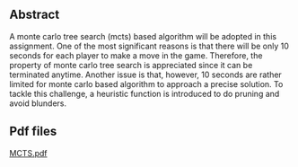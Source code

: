 ## Abstract

A monte carlo tree search (mcts) based algorithm will be adopted in this assignment. One
of the most significant reasons is that there will be only 10 seconds for each player to make
a move in the game. Therefore, the property of monte carlo tree search is appreciated
since it can be terminated anytime. Another issue is that, however, 10 seconds are rather
limited for monte carlo based algorithm to approach a precise solution. To tackle this
challenge, a heuristic function is introduced to do pruning and avoid blunders.

## Pdf files
[MCTS.pdf](http://AharenDaisuki.github.io/files/MCTS.pdf)
